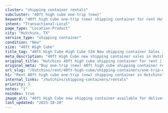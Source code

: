 ```yaml
---
cluster: "shipping container rentals"
subcluster: "40ft high cube one-trip (new)"
keyword: "40ft high cube one-trip (new) shipping container for rent Hutchins, TX"
intent: "Transactional-Local"
page_type: "Location-Product"
city: "Hutchins, TX"
service_type: "shipping container"
condition: "New"
size: "40ft High Cube"
title_tag: "40ft High Cube High Cube S34 New shipping container Sales in Hutchins | LC Container"
meta_description: "40ft High Cube new shipping container sales in Hutchins. High cube containers with extra height. Fast delivery, competitive pricing. Serving shipping containers area. Quote ID: 9AI. Call (214) 524-4168 for your free quote today."
original_title: "Hutchins 40ft high cube shipping container for rent | LC"
original_meta: "Buy one-trip (new) 40ft high cube shipping container rent with local delivery in Hutchins, TX. LC Container — local Since 2003. Request a fast quote today."
url_slug: "/hutchins/rent/40ft-high-cube/shipping-containers/one-trip-new"
h1: "Rent 40ft high cube one-trip (new) shipping container in Hutchins"
internal_links: "/hutchins/shipping-containers/rentals"
priority: 3
notes: "1"
noindex: true
image_alt: "40ft High Cube new shipping container available for delivery in Hutchins"
last_updated: "2025-10-20"
---
```


<!-- TODO: Add unique city/inventory copy, images, and internal links here. -->
